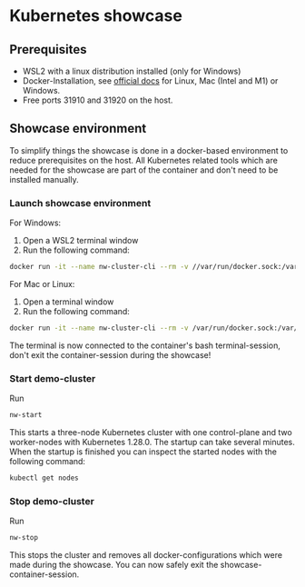 # Kubernetes showcase

## Prerequisites

- WSL2 with a linux distribution installed (only for Windows)
- Docker-Installation, see [official docs](https://docs.docker.com/get-docker/) for Linux, Mac (Intel and M1) or Windows.
- Free ports 31910 and 31920 on the host.

## Showcase environment

To simplify things the showcase is done in a docker-based environment to reduce prerequisites on the host. All Kubernetes
related tools which are needed for the showcase are part of the container and don't need to be installed manually.


### Launch showcase environment

For Windows:

1. Open a WSL2 terminal window
2. Run the following command:
```bash
docker run -it --name nw-cluster-cli --rm -v //var/run/docker.sock:/var/run/docker.sock ghcr.io/ckotzbauer/kubernetes-showcase/cluster:latest bash
```

For Mac or Linux:

1. Open a terminal window
2. Run the following command:
```bash
docker run -it --name nw-cluster-cli --rm -v /var/run/docker.sock:/var/run/docker.sock ghcr.io/ckotzbauer/kubernetes-showcase/cluster:latest bash
```

The terminal is now connected to the container's bash terminal-session, don't exit the container-session during the showcase!


### Start demo-cluster

Run
```bash
nw-start
```

This starts a three-node Kubernetes cluster with one control-plane and two worker-nodes with Kubernetes 1.28.0.
The startup can take several minutes. When the startup is finished you can inspect the started nodes with the following command:

```bash
kubectl get nodes
```

### Stop demo-cluster

Run
```bash
nw-stop
```

This stops the cluster and removes all docker-configurations which were made during the showcase. You can now safely exit the
showcase-container-session.

